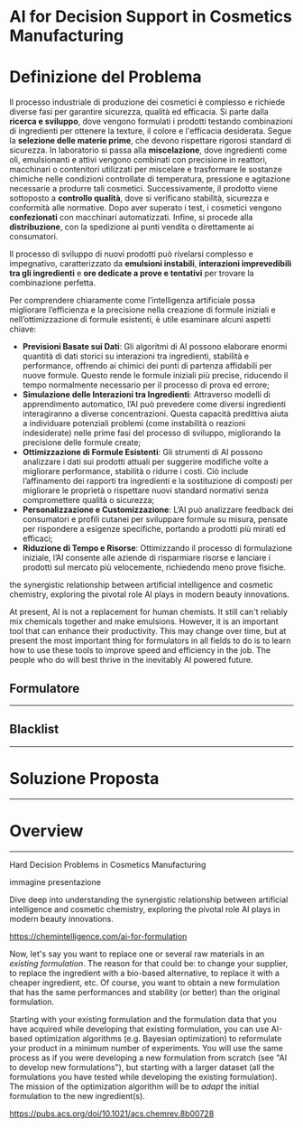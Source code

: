 
# AI for Decision Support in Cosmetics Manufacturing

# Definizione del Problema
Il processo industriale di produzione dei cosmetici è complesso e richiede diverse fasi per garantire sicurezza, qualità ed efficacia. Si parte dalla **ricerca e sviluppo**, dove vengono formulati i prodotti testando combinazioni di ingredienti per ottenere la texture, il colore e l'efficacia desiderata. Segue la **selezione delle materie prime**, che devono rispettare rigorosi standard di sicurezza. In laboratorio si passa alla **miscelazione**, dove ingredienti come oli, emulsionanti e attivi vengono combinati con precisione in reattori, macchinari o contenitori utilizzati per miscelare e trasformare le sostanze chimiche nelle condizioni controllate di temperatura, pressione e agitazione necessarie a produrre tali cosmetici. Successivamente, il prodotto viene sottoposto a **controllo qualità**, dove si verificano stabilità, sicurezza e conformità alle normative. Dopo aver superato i test, i cosmetici vengono **confezionati** con macchinari automatizzati. Infine, si procede alla **distribuzione**, con la spedizione ai punti vendita o direttamente ai consumatori.

Il processo di sviluppo di nuovi prodotti può rivelarsi complesso e impegnativo, caratterizzato da **emulsioni instabili**, **interazioni imprevedibili tra gli ingredienti** e **ore dedicate a prove e tentativi** per trovare la combinazione perfetta.

Per comprendere chiaramente come l’intelligenza artificiale possa migliorare l’efficienza e la precisione nella creazione di formule iniziali e nell’ottimizzazione di formule esistenti, è utile esaminare alcuni aspetti chiave: 
- **Previsioni Basate sui Dati**: Gli algoritmi di AI possono elaborare enormi quantità di dati storici su interazioni tra ingredienti, stabilità e performance, offrendo ai chimici dei punti di partenza affidabili per nuove formule. Questo rende le formule iniziali più precise, riducendo il tempo normalmente necessario per il processo di prova ed errore;
- **Simulazione delle Interazioni tra Ingredienti**: Attraverso modelli di apprendimento automatico, l’AI può prevedere come diversi ingredienti interagiranno a diverse concentrazioni. Questa capacità predittiva aiuta a individuare potenziali problemi (come instabilità o reazioni indesiderate) nelle prime fasi del processo di sviluppo, migliorando la precisione delle formule create;
- **Ottimizzazione di Formule Esistenti**: Gli strumenti di AI possono analizzare i dati sui prodotti attuali per suggerire modifiche volte a migliorare performance, stabilità o ridurre i costi. Ciò include l’affinamento dei rapporti tra ingredienti e la sostituzione di composti per migliorare le proprietà o rispettare nuovi standard normativi senza compromettere qualità o sicurezza;
- **Personalizzazione e Customizzazione**: L’AI può analizzare feedback dei consumatori e profili cutanei per sviluppare formule su misura, pensate per rispondere a esigenze specifiche, portando a prodotti più mirati ed efficaci;
- **Riduzione di Tempo e Risorse**: Ottimizzando il processo di formulazione iniziale, l’AI consente alle aziende di risparmiare risorse e lanciare i prodotti sul mercato più velocemente, richiedendo meno prove fisiche.


the synergistic relationship between artificial intelligence and cosmetic chemistry, exploring the pivotal role AI plays in modern beauty innovations.


At present, AI is not a replacement for human chemists. It still can't reliably mix chemicals together and make emulsions. However, it is an important tool that can enhance their productivity. This may change over time, but at present the most important thing for formulators in all fields to do is to learn how to use these tools to improve speed and efficiency in the job. The people who do will best thrive in the inevitably AI powered future.

## Formulatore

----

## Blacklist


-----

# Soluzione Proposta


-----

# Overview 


-----

Hard Decision Problems in Cosmetics Manufacturing

immagine presentazione


Dive deep into understanding the synergistic relationship between artificial intelligence and cosmetic chemistry, exploring the pivotal role AI plays in modern beauty innovations.

https://chemintelligence.com/ai-for-formulation

Now, let's say you want to replace one or several raw materials in an _existing formulation_. The reason for that could be: to change your supplier, to replace the ingredient with a bio-based alternative, to replace it with a cheaper ingredient, etc. Of course, you want to obtain a new formulation that has the same performances and stability (or better) than the original formulation.

Starting with your existing formulation and the formulation data that you have acquired while developing that existing formulation, you can use AI-based optimization algorithms (e.g. Bayesian optimization) to reformulate your product in a minimum number of experiments. You will use the same process as if you were developing a new formulation from scratch (see "AI to develop new formulations"), but starting with a larger dataset (all the formulations you have tested while developing the existing formulation). The mission of the optimization algorithm will be to _adapt_ the initial formulation to the new ingredient(s).

https://pubs.acs.org/doi/10.1021/acs.chemrev.8b00728